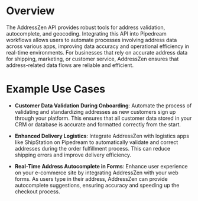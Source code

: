 # Overview

The AddressZen API provides robust tools for address validation, autocomplete, and geocoding. Integrating this API into Pipedream workflows allows users to automate processes involving address data across various apps, improving data accuracy and operational efficiency in real-time environments. For businesses that rely on accurate address data for shipping, marketing, or customer service, AddressZen ensures that address-related data flows are reliable and efficient.

# Example Use Cases

- **Customer Data Validation During Onboarding**: Automate the process of validating and standardizing addresses as new customers sign up through your platform. This ensures that all customer data stored in your CRM or database is accurate and formatted correctly from the start.

- **Enhanced Delivery Logistics**: Integrate AddressZen with logistics apps like ShipStation on Pipedream to automatically validate and correct addresses during the order fulfillment process. This can reduce shipping errors and improve delivery efficiency.

- **Real-Time Address Autocomplete in Forms**: Enhance user experience on your e-commerce site by integrating AddressZen with your web forms. As users type in their address, AddressZen can provide autocomplete suggestions, ensuring accuracy and speeding up the checkout process.
